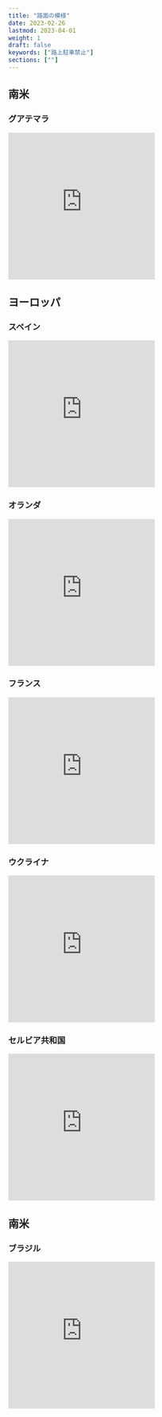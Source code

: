 ```yaml
---
title: "路面の模様"
date: 2023-02-26
lastmod: 2023-04-01
weight: 1
draft: false
keywords: ["路上駐車禁止"]
sections: [""]
---
```


## 南米
### グアテマラ
<div class="googlemap-if">
<iframe src="https://www.google.com/maps/embed?pb=!4v1678078328122!6m8!1m7!1sGeQAZv532foZAUwFJxoMRA!2m2!1d15.06619386860114!2d-91.83568265042743!3f255.05988468508858!4f-17.16971219226042!5f2.4745771827000027" width="295" height="295" style="border:0;" allowfullscreen="" loading="lazy" referrerpolicy="no-referrer-when-downgrade"></iframe>
</div>

## ヨーロッパ

### スペイン

<div class="googlemap-if">
<iframe src="https://www.google.com/maps/embed?pb=!4v1678068854598!6m8!1m7!1s_I3gX2Bt3JfokR9A4HRilw!2m2!1d40.74828412998497!2d0.6378051528964112!3f227.47287626045528!4f-17.432071602404633!5f1.5459034638732936" width="295" height="295" style="border:0;" allowfullscreen="" loading="lazy" referrerpolicy="no-referrer-when-downgrade"></iframe>
</div>

### オランダ
<div class="googlemap-if">
<iframe src="https://www.google.com/maps/embed?pb=!4v1677410659800!6m8!1m7!1s41UPxDgH4O9UsQbxzTm0XA!2m2!1d51.91741259120254!2d4.455777145995598!3f268.74596074813405!4f-25.285288325938325!5f0.5818057981406237" width="295" height="295" style="border:0;" allowfullscreen="" loading="lazy" referrerpolicy="no-referrer-when-downgrade"></iframe>
</div>

### フランス
<div class="googlemap-if">
<iframe src="https://www.google.com/maps/embed?pb=!4v1677407394295!6m8!1m7!1smLP506ZjwTfMV575gwJcOQ!2m2!1d43.29880423466292!2d5.374075636744988!3f167.79898504785416!4f-28.66751218557515!5f0.7820865974627469" width="295" height="295" style="border:0;" allowfullscreen="" loading="lazy" referrerpolicy="no-referrer-when-downgrade"></iframe>
</div>

### ウクライナ
<div class="googlemap-if">
<iframe src="https://www.google.com/maps/embed?pb=!4v1677409474914!6m8!1m7!1sTF_OMvDnNWUVQtfL4DWhYQ!2m2!1d50.44895186352639!2d30.51461709097137!3f283.4166828120758!4f-88.07422426892775!5f0.4000000000000002" width="295" height="295" style="border:0;" allowfullscreen="" loading="lazy" referrerpolicy="no-referrer-when-downgrade"></iframe>
</div>

### セルビア共和国
<div class="googlemap-if">
<iframe src="https://www.google.com/maps/embed?pb=!4v1677412569254!6m8!1m7!1s67WHbYMXvQdr18rW4Og-og!2m2!1d44.80473154379091!2d20.46546904312122!3f216.81502920345517!4f-51.474293986849894!5f0.7820865974627469" width="295" height="295" style="border:0;" allowfullscreen="" loading="lazy" referrerpolicy="no-referrer-when-downgrade"></iframe>
</div>

## 南米
### ブラジル

<div class="googlemap-if">
<iframe src="https://www.google.com/maps/embed?pb=!4v1677408094033!6m8!1m7!1segx1qWptTdSZwckveDzduA!2m2!1d-12.98747760994906!2d-38.52164428578867!3f215.8689858599552!4f-18.851727939917822!5f0.7820865974627469" width="295" height="295" style="border:0;" allowfullscreen="" loading="lazy" referrerpolicy="no-referrer-when-downgrade"></iframe>
</div>
